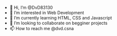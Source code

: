 - 👋 Hi, I’m @DvD83130
- 👀 I’m interested in Web Development
- 🌱 I’m currently learning HTML, CSS and Javascript
- 💞️ I’m looking to collaborate on begginer projects
- 📫 How to reach me @dvd.csna

<!---
DvD83130/DvD83130 is a ✨ special ✨ repository because its `README.md` (this file) appears on your GitHub profile.
You can click the Preview link to take a look at your changes.
--->
